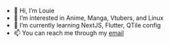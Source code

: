 - 👋 Hi, I’m Louie
- 👀 I’m interested in Anime, Manga, Vtubers, and Linux
- 🌱 I’m currently learning NextJS, Flutter, QTile config
- 📫 You can reach me through my [email](mailto:johnlouie.matienzo@volenday.com)

<!---
johnlouiematienzo/johnlouiematienzo is a ✨ special ✨ repository because its `README.md` (this file) appears on your GitHub profile.
You can click the Preview link to take a look at your changes.
--->
